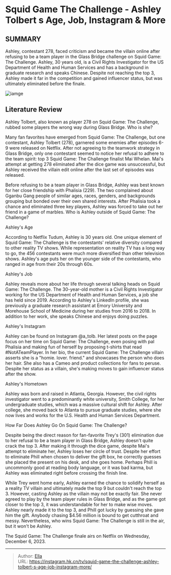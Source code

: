 # Squid Game The Challenge - Ashley Tolbert s Age, Job, Instagram &amp; More


## SUMMARY 



  Ashley, contestant 278, faced criticism and became the villain online after refusing to be a team player in the Glass Bridge challenge on Squid Game: The Challenge.   Ashley, 30 years old, is a Civil Rights Investigator for the US Department of Health and Human Services and has a background in graduate research and speaks Chinese.   Despite not reaching the top 3, Ashley made it far in the competition and gained influencer status, but was ultimately eliminated before the finale.  

![iamge](https://static1.srcdn.com/wordpress/wp-content/uploads/2023/12/squid-game_-the-challenge_-ashley-plutnicki-s-age-job-instagram-more.jpg)

## Literature Review
Ashley Tolbert, also known as player 278 on Squid Game: The Challenge, rubbed some players the wrong way during Glass Bridge. Who is she?




Many fan favorites have emerged from Squid Game: The Challenge, but one contestant, Ashley Tolbert (278), garnered some enemies after episodes 6-9 were released on Netflix. After not agreeing to the teamwork strategy in Glass Bridge, only one contestant seemed to notice her refusal to adhere to the team spirit: top 3 Squid Game: The Challenge finalist Mai Whelan. Mai&#39;s attempt at getting 278 eliminated after the dice game was unsuccessful, but Ashley received the villain edit online after the last set of episodes was released.




Before refusing to be a team player in Glass Bridge, Ashley was best known for her close friendship with Phalisia (229). The two complained about Gganbu Gang people of similar ages, races, genders, and backgrounds grouping but bonded over their own shared interests. After Phalisia took a chance and eliminated three key players, Ashley was forced to take out her friend in a game of marbles. Who is Ashley outside of Squid Game: The Challenge?


 Ashley&#39;s Age 
         

According to Netflix Tudum, Ashley is 30 years old. One unique element of Squid Game: The Challenge is the contestants&#39; relative diversity compared to other reality TV shows. While representation on reality TV has a long way to go, the 456 contestants were much more diversified than other television shows. Ashley&#39;s age puts her on the younger side of the contestants, who ranged in age from their 20s through 60s.






 Ashley&#39;s Job 
          



 
Ashley reveals more about her life through several talking heads on Squid Game: The Challenge. The 30-year-old mother is a Civil Rights Investigator working for the US Department of Health and Human Services, a job she has held since 2019. According to Ashley&#39;s LinkedIn profile, she was previously a graduate research assistant at Emory University and Morehouse School of Medicine during her studies from 2016 to 2018. In addition to her work, she speaks Chinese and enjoys doing puzzles.



 Ashley&#39;s Instagram 

 

Ashley can be found on Instagram @a_tolb. Her latest posts on the page focus on her time on Squid Game: The Challenge, even posing with pal Phalisia and making fun of herself by proposing t-shirts that read #NotATeamPlayer. In her bio, the current Squid Game: The Challenge villain asserts she is a &#34;homie. lover. friend.&#34; and showcases the person who does her hair. She also has a Cameo and product collections for fans to peruse. Despite her status as a villain, she&#39;s making moves to gain influencer status after the show.






 Ashley&#39;s Hometown 
          

Ashley was born and raised in Atlanta, Georgia. However, the civil rights investigator went to a predominantly white university, Smith College, for her undergraduate studies, which was a massive cultural shift for Ashley. After college, she moved back to Atlanta to pursue graduate studies, where she now lives and works for the U.S. Health and Human Services Department.



 How Far Does Ashley Go On Squid Game: The Challenge? 
          

Despite being the direct reason for fan-favorite Trey&#39;s (301) elimination due to her refusal to be a team player in Glass Bridge, Ashley doesn&#39;t quite crack the top 3. After making it through the dice game, despite Mai&#39;s attempt to eliminate her, Ashley loses her circle of trust. Despite her effort to eliminate Phill when chosen to deliver the gift box, he correctly guesses she placed the present on his desk, and she goes home. Perhaps Phill is uncommonly good at reading body language, or it was bad karma, but Ashley was eliminated right before crossing the finish line.




While Trey went home early, Ashley earned the chance to solidify herself as a reality TV villain and ultimately made the top 9 but couldn&#39;t reach the top 3. However, casting Ashley as the villain may not be exactly fair. She never agreed to play by the team player rules in Glass Bridge, and as the game got closer to the top 3, it was understandable for her to make wise moves. Ashley nearly made it to the top 3, and Phill got lucky by guessing she gave him the gift. Anybody chasing $4.56 million is bound to get cutthroat and messy. Nevertheless, who wins Squid Game: The Challenge is still in the air, but it won&#39;t be Ashley.



The Squid Game: The Challenge finale airs on Netflix on Wednesday, December 6, 2023.






---

> Author: [Ella](https://instagram.hk.cn/)  
> URL: https://instagram.hk.cn/tv/squid-game-the-challenge-ashley-tolbert-s-age-job-instagram-more/  

